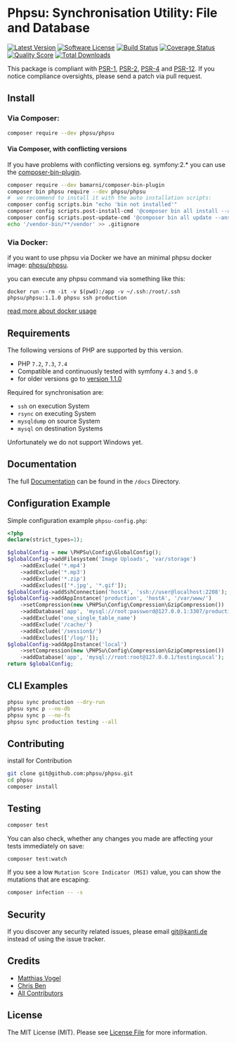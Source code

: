 # Phpsu: Synchronisation Utility: File and Database

[![Latest Version](https://img.shields.io/github/release-pre/phpsu/phpsu.svg?style=flat-square)](https://github.com/phpsu/phpsu/releases)
[![Software License](https://img.shields.io/badge/license-MIT-brightgreen.svg?style=flat-square)](LICENSE)
[![Build Status](https://img.shields.io/travis/phpsu/phpsu/master.svg?style=flat-square)](https://travis-ci.org/phpsu/phpsu)
[![Coverage Status](https://img.shields.io/codecov/c/gh/phpsu/phpsu.svg?style=flat-square)](https://codecov.io/gh/phpsu/phpsu)
[![Quality Score](https://img.shields.io/scrutinizer/g/phpsu/phpsu.svg?style=flat-square)](https://scrutinizer-ci.com/g/phpsu/phpsu)
[![Total Downloads](https://img.shields.io/packagist/dt/phpsu/phpsu.svg?style=flat-square)](https://packagist.org/packages/phpsu/phpsu)

This package is compliant with [PSR-1], [PSR-2], [PSR-4] and [PSR-12]. If you notice compliance oversights, please send a patch via pull request.

[PSR-1]: https://github.com/php-fig/fig-standards/blob/master/accepted/PSR-1-basic-coding-standard.md
[PSR-2]: https://github.com/php-fig/fig-standards/blob/master/accepted/PSR-2-coding-style-guide.md
[PSR-4]: https://github.com/php-fig/fig-standards/blob/master/accepted/PSR-4-autoloader.md
[PSR-12]: https://github.com/php-fig/fig-standards/blob/master/accepted/PSR-12-extended-coding-style-guide.md

## Install

### Via Composer:

````bash
composer require --dev phpsu/phpsu
````

#### Via Composer, with conflicting versions

If you have problems with conflicting versions eg. symfony:2.* you can use the [composer-bin-plugin].

````bash
composer require --dev bamarni/composer-bin-plugin
composer bin phpsu require --dev phpsu/phpsu
#  we recommend to install it with the auto installation scripts:
composer config scripts.bin "echo 'bin not installed'"
composer config scripts.post-install-cmd '@composer bin all install --ansi'
composer config scripts.post-update-cmd '@composer bin all update --ansi'
echo '/vendor-bin/**/vendor' >> .gitignore
````

[composer-bin-plugin]: https://github.com/bamarni/composer-bin-plugin

### Via Docker:

if you want to use phpsu via Docker we have an minimal phpsu docker image: [phpsu/phpsu].

you can execute any phpsu command via something like this:

``docker run --rm -it -v $(pwd):/app -v ~/.ssh:/root/.ssh phpsu/phpsu:1.1.0 phpsu ssh production``

[read more about docker usage]


[phpsu/phpsu]: https://hub.docker.com/r/phpsu/phpsu
[read more about docker usage]: docs/Docker.md

## Requirements

The following versions of PHP are supported by this version.

* PHP `7.2`, `7.3`, `7.4`
* Compatible and continuously tested with symfony `4.3` and `5.0`
* for older versions go to [version 1.1.0](https://github.com/phpsu/phpsu/tree/1.1.0)

Required for synchronisation are:
* ``ssh`` on execution System
* ``rsync`` on executing System
* ``mysqldump`` on source System
* ``mysql`` on destination Systems

Unfortunately we do not support Windows yet.

## Documentation

The full [Documentation](docs/index.md) can be found in the ``/docs`` Directory.

## Configuration Example

Simple configuration example `phpsu-config.php`:

````php
<?php
declare(strict_types=1);

$globalConfig = new \PHPSu\Config\GlobalConfig();
$globalConfig->addFilesystem('Image Uploads', 'var/storage')
    ->addExclude('*.mp4')
    ->addExclude('*.mp3')
    ->addExclude('*.zip')
    ->addExcludes(['*.jpg', '*.gif']);
$globalConfig->addSshConnection('hostA', 'ssh://user@localhost:2208');
$globalConfig->addAppInstance('production', 'hostA', '/var/www/')
    ->setCompression(new \PHPSu\Config\Compression\GzipCompression())
    ->addDatabase('app', 'mysql://root:password@127.0.0.1:3307/production01db')
    ->addExclude('one_single_table_name')
    ->addExclude('/cache/')
    ->addExclude('/session$/')
    ->addExcludes(['/log/']);
$globalConfig->addAppInstance('local')
    ->setCompression(new \PHPSu\Config\Compression\GzipCompression())
    ->addDatabase('app', 'mysql://root:root@127.0.0.1/testingLocal');
return $globalConfig;
````

## CLI Examples

````bash
phpsu sync production --dry-run
phpsu sync p --no-db
phpsu sync p --no-fs
phpsu sync production testing --all
````

<!--### PHP API Examples

````php
<?php
declare(strict_types=1);

$log = new \Symfony\Component\Console\Output\BufferedOutput();
$configurationLoader = new \PHPSu\Config\ConfigurationLoader();
$syncOptions = new \PHPSu\SyncOptions('production');
$phpsu = new \PHPSu\Controller();
$phpsu->sync($log, $configurationLoader->getConfig(), $syncOptions);
````-->

## Contributing

install for Contribution
````bash
git clone git@github.com:phpsu/phpsu.git
cd phpsu
composer install
````

## Testing

````bash
composer test
````

You can also check, whether any changes you made are affecting your tests immediately on save:
````bash
composer test:watch
````

If you see a low `Mutation Score Indicator (MSI)` value, you can show the mutations that are escaping:
````bash
composer infection -- -s
````

## Security

If you discover any security related issues, please email git@kanti.de instead of using the issue tracker.

## Credits

- [Matthias Vogel](https://github.com/Kanti)
- [Chris Ben](https://github.com/ChrisB9)
- [All Contributors](https://github.com/phpsu/phpsu/contributors)

## License

The MIT License (MIT). Please see [License File](https://github.com/phpsu/phpsu/blob/master/LICENSE) for more information.
